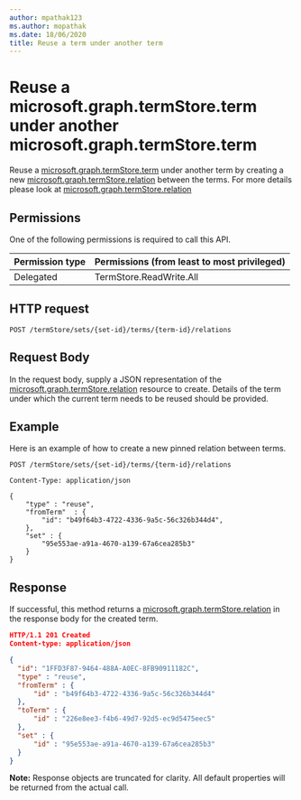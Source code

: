 ```yaml
---
author: mpathak123
ms.author: mopathak
ms.date: 18/06/2020
title: Reuse a term under another term
---
```

# Reuse a microsoft.graph.termStore.term  under another microsoft.graph.termStore.term

Reuse a [microsoft.graph.termStore.term] under another term by creating a new [microsoft.graph.termStore.relation] between the terms. For more details please look at [microsoft.graph.termStore.relation]

## Permissions

One of the following permissions is required to call this API. 

|Permission type      | Permissions (from least to most privileged)              |
|:--------------------|:---------------------------------------------------------|
|Delegated | TermStore.ReadWrite.All |


## HTTP request

```http
POST /termStore/sets/{set-id}/terms/{term-id}/relations
```
## Request Body
In the request body, supply a JSON representation of the [microsoft.graph.termStore.relation][] resource to create. Details of the term under which the current term needs to be reused should be provided.

## Example
Here is an example of how to create a new pinned relation between terms.

```http
POST /termStore/sets/{set-id}/terms/{term-id}/relations

Content-Type: application/json

{
    "type" : "reuse",
    "fromTerm"  : {
        "id": "b49f64b3-4722-4336-9a5c-56c326b344d4",
    },
    "set" : {
        "95e553ae-a91a-4670-a139-67a6cea285b3"
    }
}
```

## Response
If successful, this method returns a [microsoft.graph.termStore.relation][] in the response body for the created term.


```json
HTTP/1.1 201 Created
Content-type: application/json

{
  "id": "1FFD3F87-9464-488A-A0EC-8FB90911182C",
  "type" : "reuse",
  "fromTerm" : {
      "id" : "b49f64b3-4722-4336-9a5c-56c326b344d4"
  },
  "toTerm" : {
      "id" : "226e8ee3-f4b6-49d7-92d5-ec9d5475eec5"
  },
  "set" : {
      "id" : "95e553ae-a91a-4670-a139-67a6cea285b3"
  }
}
```
**Note:** Response objects are truncated for clarity.
All default properties will be returned from the actual call.

[microsoft.graph.termStore.set]: ../resources/termSet.md
[microsoft.graph.termStore.term]: ../resources/term.md
[microsoft.graph.termStore.relation]: ../resources/termRelation.md
